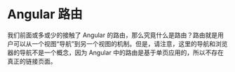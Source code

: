 # Angular 路由

我们前面或多或少的接触了 Angular 的路由，那么究竟什么是路由？路由就是用户可以从一个视图“导航”到另一个视图的机制。但是，请注意，这里的导航和浏览器的导航不是一个概念，因为 Angular 中的路由是基于单页应用的，所以不存在真正的链接页面。
